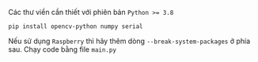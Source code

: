 Các thư viền cần thiết với phiên bản `Python >= 3.8`
```
pip install opencv-python numpy serial 
```
Nếu sử dụng `Raspberry` thì hãy thêm dòng `--break-system-packages` ở phía sau.
Chạy code bằng file `main.py`


